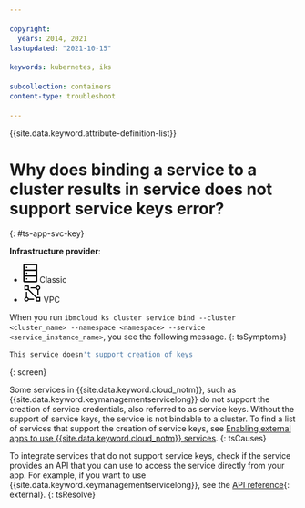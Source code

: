 ```yaml
---

copyright: 
  years: 2014, 2021
lastupdated: "2021-10-15"

keywords: kubernetes, iks

subcollection: containers
content-type: troubleshoot

---
```


{{site.data.keyword.attribute-definition-list}}



# Why does binding a service to a cluster results in service does not support service keys error?
{: #ts-app-svc-key}

**Infrastructure provider**:
* ![Classic infrastructure provider icon.](images/icon-classic-2.svg) Classic
* ![VPC infrastructure provider icon.](images/icon-vpc-2.svg) VPC


When you run `ibmcloud ks cluster service bind --cluster <cluster_name> --namespace <namespace> --service <service_instance_name>`, you see the following message.
{: tsSymptoms}

```sh
This service doesn't support creation of keys
```
{: screen}



Some services in {{site.data.keyword.cloud_notm}}, such as {{site.data.keyword.keymanagementservicelong}} do not support the creation of service credentials, also referred to as service keys. Without the support of service keys, the service is not bindable to a cluster. To find a list of services that support the creation of service keys, see [Enabling external apps to use {{site.data.keyword.cloud_notm}} services](/docs/account?topic=account-externalapp#externalapp).
{: tsCauses}



To integrate services that do not support service keys, check if the service provides an API that you can use to access the service directly from your app. For example, if you want to use {{site.data.keyword.keymanagementservicelong}}, see the [API reference](https://cloud.ibm.com/apidocs/key-protect){: external}.
{: tsResolve}








